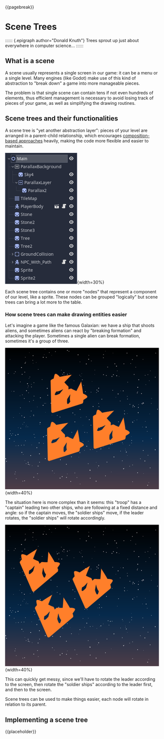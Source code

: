 {{pagebreak}}

Scene Trees
===========

:::::: {.epigraph author="Donald Knuth"}
Trees sprout up just about everywhere in computer science...
::::::

What is a scene
---------------

A scene usually represents a single screen in our game: it can be a menu or a single level. Many engines (like Godot) make use of this kind of abstraction to "break down" a game into more manageable pieces.

The problem is that single scene can contain tens if not even hundreds of elements, thus efficient management is necessary to avoid losing track of pieces of your game, as well as simplifying the drawing routines.

Scene trees and their functionalities
-------------------------------------

A scene tree is "yet another abstraction layer": pieces of your level are arranged in a parent-child relationship, which encourages [composition-based approaches](#composition) heavily, making the code more flexible and easier to maintain.

![How a scene tree looks (specifically in Godot)](./images/scene_trees/scene_tree_example.png){width=30%}

Each scene tree contains one or more "nodes" that represent a component of our level, like a sprite. These nodes can be grouped "logically" but scene trees can bring a lot more to the table.

### How scene trees can make drawing entities easier

Let's imagine a game like the famous Galaxian: we have a ship that shoots aliens, and sometimes aliens can react by "breaking formation" and attacking the player. Sometimes a single alien can break formation, sometimes it's a group of three.

![Example of a ship attack formation](./images/scene_trees/ship_attack_example.svg){width=40%}

The situation here is more complex than it seems: this "troop" has a "captain" leading two other ships, who are following at a fixed distance and angle: so if the captain moves, the "soldier ships" move, if the leader rotates, the "soldier ships" will rotate accordingly.

![What happens when the ship attack formation rotates](./images/scene_trees/ship_attack_rotation_example.svg){width=40%}

This can quickly get messy, since we'll have to rotate the leader according to the screen, then rotate the "soldier ships" according to the leader first, and then to the screen.

Scene trees can be used to make things easier, each node will rotate in relation to its parent.

Implementing a scene tree
-------------------------

{{placeholder}}

<!-- TODO: A very simple scene tree implementation -->
